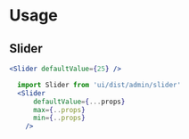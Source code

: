 # Usage

## Slider

```jsx
<Slider defaultValue={25} />
```

```jsx
  import Slider from 'ui/dist/admin/slider'
  <Slider
      defaultValue={...props}
      max={..props}
      min={..props}
    />
```
